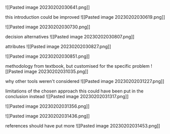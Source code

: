 
![[Pasted image 20230202030641.png]]

this introduction could be improved
![[Pasted image 20230202030619.png]]

![[Pasted image 20230202030730.png]]

decision alternatives
![[Pasted image 20230202030807.png]]

attributes
![[Pasted image 20230202030827.png]]

![[Pasted image 20230202030851.png]]

methodology
from textbook, but customised for the specific problem
![[Pasted image 20230202031035.png]]

why other tools weren't considered
![[Pasted image 20230202031227.png]]

limitations of the chosen approach
this could have been put in the conclusion instead
![[Pasted image 20230202031317.png]]

![[Pasted image 20230202031356.png]]

![[Pasted image 20230202031436.png]]

references
should have put more
![[Pasted image 20230202031453.png]]




